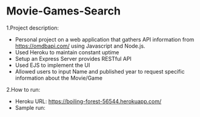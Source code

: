 # Movie-Games-Search

1.Project description:
  - Personal project on a web application that gathers API information from https://omdbapi.com/ using Javascript and Node.js.
  - Used Heroku to maintain constant uptime
  - Setup an Express Server provides RESTful API
  - Used EJS to implement the UI
  - Allowed users to input Name and published year to request specific information about the Movie/Game

2.How to run:
  - Heroku URL: https://boiling-forest-56544.herokuapp.com/
  - Sample run: 
  
